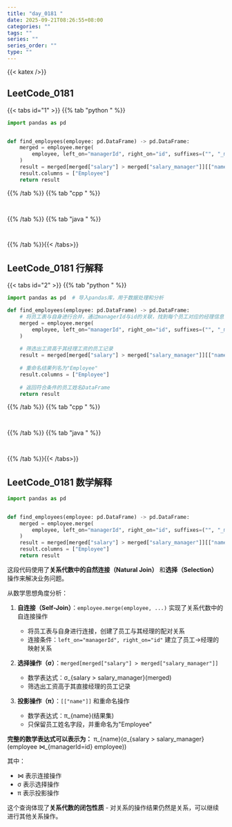 ```yaml
---
title: "day_0181 "
date: 2025-09-21T08:26:55+08:00
categories: ""
tags: ""
series: ""
series_order: ""
type: ""
---
```


{{< katex />}}


## LeetCode_0181 

{{< tabs id="1" >}}
{{% tab "python " %}}

```python 
import pandas as pd


def find_employees(employee: pd.DataFrame) -> pd.DataFrame:
    merged = employee.merge(
        employee, left_on="managerId", right_on="id", suffixes=("", "_manager")
    )
    result = merged[merged["salary"] > merged["salary_manager"]][["name"]]
    result.columns = ["Employee"]
    return result 
```

{{% /tab %}}
{{% tab "cpp " %}}

```cpp 
 
```

{{% /tab %}}
{{% tab "java " %}}

```java 
 
```

{{% /tab %}}{{< /tabs>}}

## LeetCode_0181  行解释

{{< tabs id="2" >}}
{{% tab "python " %}}

```python
import pandas as pd  # 导入pandas库，用于数据处理和分析

def find_employees(employee: pd.DataFrame) -> pd.DataFrame:
    # 将员工表与自身进行合并，通过managerId与id的关联，找到每个员工对应的经理信息
    merged = employee.merge(
        employee, left_on="managerId", right_on="id", suffixes=("", "_manager")
    )
    
    # 筛选出工资高于其经理工资的员工记录
    result = merged[merged["salary"] > merged["salary_manager"]][["name"]]
    
    # 重命名结果列名为"Employee"
    result.columns = ["Employee"]
    
    # 返回符合条件的员工姓名DataFrame
    return result 
```

{{% /tab %}}
{{% tab "cpp " %}}

```cpp 
 
```

{{% /tab %}}
{{% tab "java " %}}

```java 
 
```

{{% /tab %}}{{< /tabs>}}

## LeetCode_0181  数学解释

```python 
import pandas as pd


def find_employees(employee: pd.DataFrame) -> pd.DataFrame:
    merged = employee.merge(
        employee, left_on="managerId", right_on="id", suffixes=("", "_manager")
    )
    result = merged[merged["salary"] > merged["salary_manager"]][["name"]]
    result.columns = ["Employee"]
    return result 
```


这段代码使用了**关系代数中的自然连接（Natural Join）** 和**选择（Selection）** 操作来解决业务问题。

从数学思想角度分析：

1. **自连接（Self-Join）**：`employee.merge(employee, ...)` 实现了关系代数中的自连接操作
   - 将员工表与自身进行连接，创建了员工与其经理的配对关系
   - 连接条件：`left_on="managerId", right_on="id"` 建立了员工→经理的映射关系

2. **选择操作（σ）**：`merged[merged["salary"] > merged["salary_manager"]]`
   - 数学表达式：σ_{salary > salary_manager}(merged)
   - 筛选出工资高于其直接经理的员工记录

3. **投影操作（π）**：`[["name"]]` 和重命名操作
   - 数学表达式：π_{name}(结果集)
   - 只保留员工姓名字段，并重命名为"Employee"

**完整的数学表达式可以表示为：**
π_{name}(σ_{salary > salary_manager}(employee ⋈_{managerId=id} employee))

其中：
- ⋈ 表示连接操作
- σ 表示选择操作  
- π 表示投影操作

这个查询体现了**关系代数的闭包性质** - 对关系的操作结果仍然是关系，可以继续进行其他关系操作。

